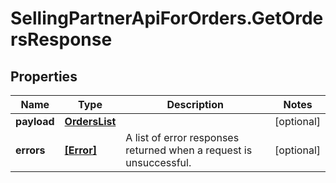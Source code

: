 # SellingPartnerApiForOrders.GetOrdersResponse

## Properties

Name | Type | Description | Notes
------------ | ------------- | ------------- | -------------
**payload** | [**OrdersList**](OrdersList.md) |  | [optional] 
**errors** | [**[Error]**](Error.md) | A list of error responses returned when a request is unsuccessful. | [optional] 


